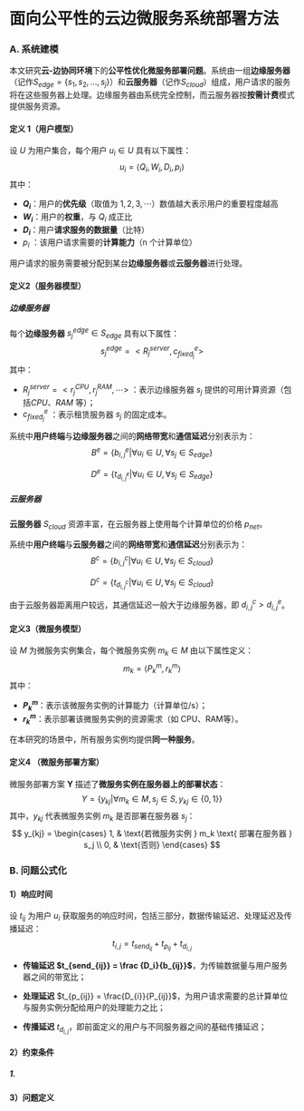 # 面向公平性的云边微服务系统部署方法

### A. 系统建模

本文研究**云-边协同环境**下的**公平性优化微服务部署问题**。系统由一组**边缘服务器**（记作$S_{edge} = \{ s_1, s_2, \dots, s_j \}$）和**云服务器**（记作$S_{cloud}$）组成，用户请求的服务将在这些服务器上处理。边缘服务器由系统完全控制，而云服务器按**按需计费**模式提供服务资源。



#### **定义 1（用户模型）**

设 $U$ 为用户集合，每个用户 $u_i \in U$ 具有以下属性：
$$
u_i = \langle  Q_i, W_i, D_i, p_i \rangle
$$
其中：

* **$Q_i$**：用户的**优先级**（取值为 $1,2,3, \cdots$）数值越大表示用户的重要程度越高
* **$W_i$**：用户的**权重**，与 $Q_i$ 成正比
* **$D_i$**：用户**请求服务的数据量**（比特）
* $p_i$ ：该用户请求需要的**计算能力**（n 个计算单位）

用户请求的服务需要被分配到某台**边缘服务器**或**云服务器**进行处理。



#### 定义2（服务器模型）

##### **边缘服务器**

每个**边缘服务器** $s_j^{edge} \in S_{edge}$ 具有以下属性：
$$
s_{j}^{edge} = < R_j^{server}, c_{fixed_j}^e>
$$
其中：

* $R_j^{server} = <r_j^{CPU}, r_j^{RAM}, \cdots >$ ：表示边缘服务器 $s_j$ 提供的可用计算资源（包括$CPU 、RAM$ 等）；
* $c_{fixed_j}^e$ ：表示租赁服务器 $s_j$ 的固定成本。

系统中**用户终端**与**边缘服务器**之间的**网络带宽**和**通信延迟**分别表示为：
$$
B^e = \{ b_{i,j}^e | \forall u_i \in U, \forall s_j \in S_{edge}  \}
$$

$$
D^e = \{ t_{d_{i,j}^e} | \forall u_i \in U, \forall s_j \in S_{edge}  \}
$$

##### 云服务器

**云服务器** $S_{cloud}$ 资源丰富，在云服务器上使用每个计算单位的价格 $p_{net}$。

系统中**用户终端**与**云服务器**之间的**网络带宽**和**通信延迟**分别表示为：
$$
B^c = \{ b_{i,j}^c | \forall u_i \in U, \forall s_j \in S_{cloud}  \}
$$

$$
D^c = \{ t_{d_{i,j}^c} | \forall u_i \in U, \forall s_j \in S_{cloud}  \}
$$

由于云服务器距离用户较远，其通信延迟一般大于边缘服务器，即 $d_{i,j}^c > d_{i,j}^e$。



#### 定义3（微服务模型）

设 $M$ 为微服务实例集合，每个微服务实例 $m_k \in M$ 由以下属性定义：
$$
m_k = \langle P_k^m, r_k^m \rangle
$$
其中：

* **$P_k^m$**：表示该微服务实例的计算能力（计算单位/s）；
* **$r_k^m$**：表示部署该微服务实例的资源需求（如 CPU、RAM等）。

在本研究的场景中，所有服务实例均提供**同一种服务**。



#### 定义4 （微服务部署方案）

微服务部署方案 **Y** 描述了**微服务实例在服务器上的部署状态**：
$$
Y = \{ y_{kj} | \forall m_k \in M,s_j \in S,  y_{kj} \in \{0,1\} \}
$$
其中，$y_{kj}$ 代表微服务实例 $m_k$ 是否部署在服务器 $s_j$：
$$
y_{kj} = \begin{cases} 1, & \text{若微服务实例 } m_k \text{ 部署在服务器 } s_j \\ 0, & \text{否则} \end{cases}
$$





### B. 问题公式化

#### 1）响应时间

设 $t_{ij}$ 为用户 $u_i$ 获取服务的响应时间，包括三部分，数据传输延迟、处理延迟及传播延迟：
$$
t_{i,j} = t_{send_{ij}} + t_{p_{ij}} + t_{d_{i,j}}
$$

- **传输延迟 $t_{send_{ij}} = \frac {D_i}{b_{ij}}$**，为传输数据量与用户服务器之间的带宽比；

* **处理延迟** $t_{p_{ij}} = \frac{D_{i}}{P_{ij}}$，为用户请求需要的总计算单位与服务实例分配给用户的处理能力之比； 

* **传播延迟** $t_{d_{i,j}}$，即前面定义的用户与不同服务器之间的基础传播延迟；

#### 2）约束条件

##### 1. 

#### 3）问题定义

